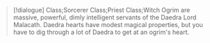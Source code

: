 >[!dialogue] Class;Sorcerer Class;Priest Class;Witch
Ogrim are massive, powerful, dimly intelligent servants of the Daedra Lord Malacath. Daedra hearts have modest magical properties, but you have to dig through a lot of Daedra to get at an ogrim's heart.